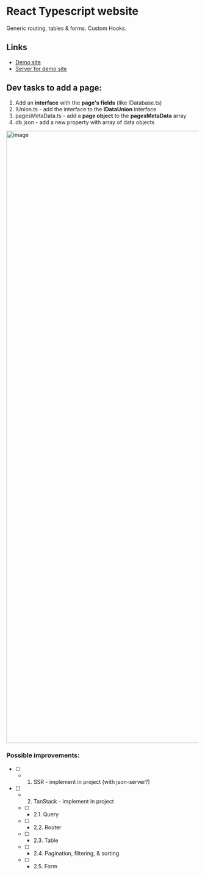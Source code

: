 # React Typescript website
Generic routing, tables & forms. Custom Hooks.

## Links
- [Demo site](https://asidelnik.github.io/react-typescript-generics/#/databases/items)
- [Server for demo site](https://github.com/asidelnik/database-connection-manager-server)

## Dev tasks to add a page:

1. Add an **interface** with the **page's fields** (like IDatabase.ts)
2. IUnion.ts - add the interface to the **IDataUnion** interface
3. pagesMetaData.ts - add a **page object** to the **pagesMetaData** array
4. db.json - add a new property with array of data objects

<img width="1602" alt="image" src="https://github.com/asidelnik/react-typescript-generics/assets/10272524/aaa331bc-2b98-42f5-9731-6c29418367c8">

### Possible improvements:
- [ ] - 1. SSR - implement in project (with json-server?)
- [ ] - 2. TanStack - implement in project
  - [ ] - 2.1. Query
  - [ ] - 2.2. Router
  - [ ] - 2.3. Table
  - [ ] - 2.4. Pagination, filtering, & sorting
  - [ ] - 2.5. Form
